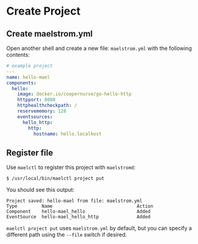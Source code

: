 # Create Project

## Create maelstrom.yml

Open another shell and create a new file: `maelstrom.yml` with the following contents:

```yaml
# example project
---
name: hello-mael
components:
  hello:
    image: docker.io/coopernurse/go-hello-http
    httpport: 8080
    httphealthcheckpath: /
    reservememory: 128
    eventsources:
      hello_http:
        http:
          hostname: hello.localhost
```

## Register file

Use `maelctl` to register this project with `maelstromd`:

```
$ /usr/local/bin/maelctl project put
```

You should see this output:

```
Project saved: hello-mael from file: maelstrom.yml
Type         Name                               Action
Component    hello-mael_hello                   Added
EventSource  hello-mael_hello_http              Added
```

`maelctl project put` uses `maelstrom.yml` by default, but you can specify a different
path using the `--file` switch if desired.
